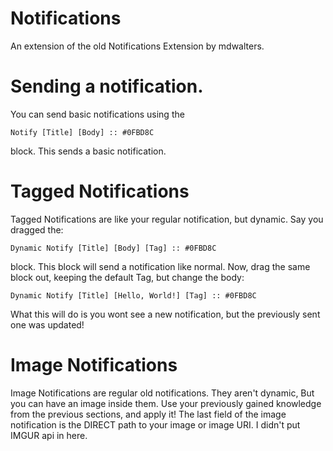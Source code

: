 # Notifications

An extension of the old Notifications Extension by mdwalters.

# Sending a notification.

You can send basic notifications using the
```scratch
Notify [Title] [Body] :: #0FBD8C
```
block. This sends a basic notification.

# Tagged Notifications

Tagged Notifications are like your regular notification, but dynamic.
Say you dragged the:
```scratch
Dynamic Notify [Title] [Body] [Tag] :: #0FBD8C
```
block. This block will send a notification like normal.
Now, drag the same block out, keeping the default Tag, but change the body:
```scratch
Dynamic Notify [Title] [Hello, World!] [Tag] :: #0FBD8C
```
What this will do is you wont see a new notification, but the previously sent one was updated!

# Image Notifications

Image Notifications are regular old notifications. They aren't dynamic, But you can have an image inside them.
Use your previously gained knowledge from the previous sections, and apply it!
The last field of the image notification is the DIRECT path to your image or image URI. I didn't put IMGUR api in here.
